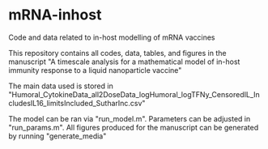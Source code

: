# mRNA-inhost
Code and data related to in-host modelling of mRNA vaccines

This repository contains all codes, data, tables, and figures in the manuscript "A timescale analysis for a mathematical model of in-host immunity response to a liquid nanoparticle vaccine"

The main data used is stored in "Humoral_CytokineData_all2DoseData_logHumoral_logTFNy_CensoredIL_IncludesIL16_limitsIncluded_SutharInc.csv"

The model can be ran via "run_model.m". Parameters can be adjusted in "run_params.m". All figures produced for the manuscript can be generated by running "generate_media"
